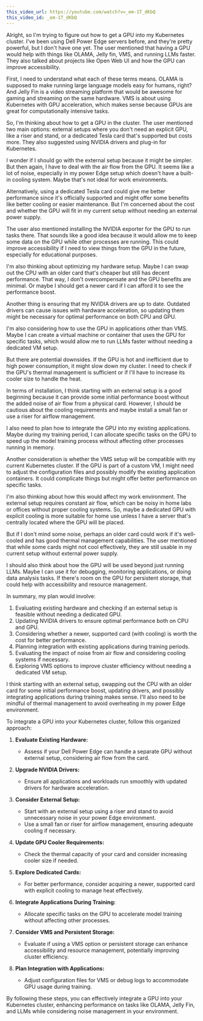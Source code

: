 ```yaml
---
this_video_url: https://youtube.com/watch?v=_em-1T_dKbQ
this_video_id: _em-1T_dKbQ
---
```

<think>
Alright, so I'm trying to figure out how to get a GPU into my Kubernetes cluster. I've been using Dell Power Edge servers before, and they're pretty powerful, but I don't have one yet. The user mentioned that having a GPU would help with things like OLAMA, Jelly fin, VMS, and running LLMs faster. They also talked about projects like Open Web UI and how the GPU can improve accessibility.

First, I need to understand what each of these terms means. OLAMA is supposed to make running large language models easy for humans, right? And Jelly Fin is a video streaming platform that would be awesome for gaming and streaming on the same hardware. VMS is about using Kubernetes with GPU acceleration, which makes sense because GPUs are great for computationally intensive tasks.

So, I'm thinking about how to get a GPU in the cluster. The user mentioned two main options: external setups where you don't need an explicit GPU, like a riser and stand, or a dedicated Tesla card that's supported but costs more. They also suggested using NVIDIA drivers and plug-in for Kubernetes.

I wonder if I should go with the external setup because it might be simpler. But then again, I have to deal with the air flow from the GPU. It seems like a lot of noise, especially in my power Edge setup which doesn't have a built-in cooling system. Maybe that's not ideal for work environments.

Alternatively, using a dedicated Tesla card could give me better performance since it's officially supported and might offer some benefits like better cooling or easier maintenance. But I'm concerned about the cost and whether the GPU will fit in my current setup without needing an external power supply.

The user also mentioned installing the NVIDIA exporter for the GPU to run tasks there. That sounds like a good idea because it would allow me to keep some data on the GPU while other processes are running. This could improve accessibility if I need to view things from the GPU in the future, especially for educational purposes.

I'm also thinking about optimizing my hardware setup. Maybe I can swap out the CPU with an older card that's cheaper but still has decent performance. That way, I don't overcompensate and the GPU benefits are minimal. Or maybe I should get a newer card if I can afford it to see the performance boost.

Another thing is ensuring that my NVIDIA drivers are up to date. Outdated drivers can cause issues with hardware acceleration, so updating them might be necessary for optimal performance on both CPU and GPU.

I'm also considering how to use the GPU in applications other than VMS. Maybe I can create a virtual machine or container that uses the GPU for specific tasks, which would allow me to run LLMs faster without needing a dedicated VM setup.

But there are potential downsides. If the GPU is hot and inefficient due to high power consumption, it might slow down my cluster. I need to check if the GPU's thermal management is sufficient or if I'll have to increase its cooler size to handle the heat.

In terms of installation, I think starting with an external setup is a good beginning because it can provide some initial performance boost without the added noise of air flow from a physical card. However, I should be cautious about the cooling requirements and maybe install a small fan or use a riser for airflow management.

I also need to plan how to integrate the GPU into my existing applications. Maybe during my training period, I can allocate specific tasks on the GPU to speed up the model training process without affecting other processes running in memory.

Another consideration is whether the VMS setup will be compatible with my current Kubernetes cluster. If the GPU is part of a custom VM, I might need to adjust the configuration files and possibly modify the existing application containers. It could complicate things but might offer better performance on specific tasks.

I'm also thinking about how this would affect my work environment. The external setup requires constant air flow, which can be noisy in home labs or offices without proper cooling systems. So, maybe a dedicated GPU with explicit cooling is more suitable for home use unless I have a server that's centrally located where the GPU will be placed.

But if I don't mind some noise, perhaps an older card could work if it's well-cooled and has good thermal management capabilities. The user mentioned that while some cards might not cool effectively, they are still usable in my current setup without external power supply.

I should also think about how the GPU will be used beyond just running LLMs. Maybe I can use it for debugging, monitoring applications, or doing data analysis tasks. If there's room on the GPU for persistent storage, that could help with accessibility and resource management.

In summary, my plan would involve:

1. Evaluating existing hardware and checking if an external setup is feasible without needing a dedicated GPU.
2. Updating NVIDIA drivers to ensure optimal performance both on CPU and GPU.
3. Considering whether a newer, supported card (with cooling) is worth the cost for better performance.
4. Planning integration with existing applications during training periods.
5. Evaluating the impact of noise from air flow and considering cooling systems if necessary.
6. Exploring VMS options to improve cluster efficiency without needing a dedicated VM setup.

I think starting with an external setup, swapping out the CPU with an older card for some initial performance boost, updating drivers, and possibly integrating applications during training makes sense. I'll also need to be mindful of thermal management to avoid overheating in my power Edge environment.
</think>

To integrate a GPU into your Kubernetes cluster, follow this organized approach:

1. **Evaluate Existing Hardware:**
   - Assess if your Dell Power Edge can handle a separate GPU without external setup, considering air flow from the card.

2. **Upgrade NVIDIA Drivers:**
   - Ensure all applications and workloads run smoothly with updated drivers for hardware acceleration.

3. **Consider External Setup:**
   - Start with an external setup using a riser and stand to avoid unnecessary noise in your power Edge environment.
   - Use a small fan or riser for airflow management, ensuring adequate cooling if necessary.

4. **Update GPU Cooler Requirements:**
   - Check the thermal capacity of your card and consider increasing cooler size if needed.

5. **Explore Dedicated Cards:**
   - For better performance, consider acquiring a newer, supported card with explicit cooling to manage heat effectively.

6. **Integrate Applications During Training:**
   - Allocate specific tasks on the GPU to accelerate model training without affecting other processes.

7. **Consider VMS and Persistent Storage:**
   - Evaluate if using a VMS option or persistent storage can enhance accessibility and resource management, potentially improving cluster efficiency.

8. **Plan Integration with Applications:**
   - Adjust configuration files for VMS or debug logs to accommodate GPU usage during training.

By following these steps, you can effectively integrate a GPU into your Kubernetes cluster, enhancing performance on tasks like OLAMA, Jelly Fin, and LLMs while considering noise management in your environment.
